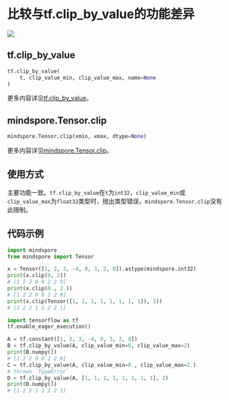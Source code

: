# 比较与tf.clip_by_value的功能差异

<a href="https://gitee.com/mindspore/docs/blob/r1.7/docs/mindspore/source_zh_cn/note/api_mapping/tensorflow_diff/TensorClip.md" target="_blank"><img src="https://mindspore-website.obs.cn-north-4.myhuaweicloud.com/website-images/master/resource/_static/logo_source.png"></a>

## tf.clip_by_value

```python
tf.clip_by_value(
    t, clip_value_min, clip_value_max, name=None
)
```

更多内容详见[tf.clip_by_value](https://www.tensorflow.org/versions/r1.15/api_docs/python/tf/clip_by_value)。

## mindspore.Tensor.clip

```python
mindspore.Tensor.clip(xmin, xmax, dtype=None)
```

更多内容详见[mindspore.Tensor.clip](https://www.mindspore.cn/docs/en/r1.7/api_python/mindspore/mindspore.Tensor.html#mindspore.Tensor.clip)。

## 使用方式

主要功能一致。`tf.clip_by_value`在`t`为`int32`，`clip_value_min`或`clip_value_max`为`float32`类型时，抛出类型错误，`mindspore.Tensor.clip`没有此限制。

## 代码示例

```python
import mindspore
from mindspore import Tensor

x = Tensor([1, 2, 3, -4, 0, 3, 2, 0]).astype(mindspore.int32)
print(x.clip(0, 2))
# [1 2 2 0 0 2 2 0]
print(x.clip(0., 2.))
# [1 2 2 0 0 2 2 0]
print(x.clip(Tensor([1, 1, 1, 1, 1, 1, 1, 1]), 2))
# [1 2 2 1 1 2 2 1]

import tensorflow as tf
tf.enable_eager_execution()

A = tf.constant([1, 2, 3, -4, 0, 3, 2, 0])
B = tf.clip_by_value(A, clip_value_min=0, clip_value_max=2)
print(B.numpy())
# [1 2 2 0 0 2 2 0]
C = tf.clip_by_value(A, clip_value_min=0., clip_value_max=2.)
# throws `TypeError`
D = tf.clip_by_value(A, [1, 1, 1, 1, 1, 1, 1, 1], 2)
print(D.numpy())
# [1 2 2 1 1 2 2 1]
```
